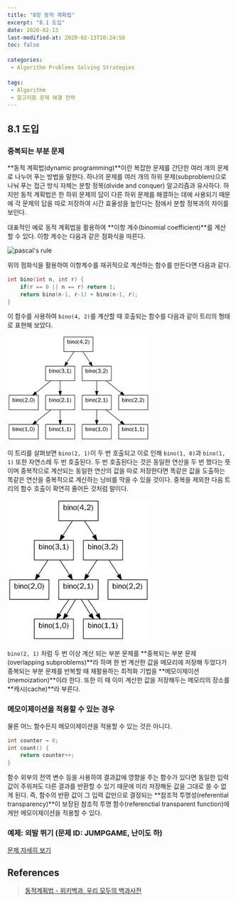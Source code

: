 ```yaml
---
title: "8장 동적 계획법"
excerpt: "8.1 도입"
date: 2020-02-13
last-modified-at: 2020-02-13T10:24:58
toc: false

categories:
 - Algorithm Problems Solving Strategies

tags:
 - Algorithm
 - 알고리즘 문제 해결 전략
---
```




## 8.1 도입

### 중복되는 부분 문제
**동적 계획법(dynamic programming)**이란 복잡한 문제를 간단한 여러 개의 문제로 나누어 푸는 방법을 말한다. 하나의 문제를 여러 개의 하위 문제(subproblem)으로 나눠 푸는 접근 방식 자체는 분할 정복(divide and conquer) 알고리즘과 유사하다. 하지만 동적 계획법은 한 하위 문제의 답이 다른 하위 문제를 해결하는 데에 사용되기 때문에 각 문제의 답을 따로 저장하여 시간 효율성을 높인다는 점에서 분할 정복과의 차이를 보인다.

대표적인 예로 동적 계획법을 활용하여 **이항 계수(binomial coefficient)**를 계산할 수 있다. 이항 계수는 다음과 같은 점화식을 따른다.

![pascal's rule](https://wikimedia.org/api/rest_v1/media/math/render/svg/203b128a098e18cbb8cf36d004bd7282b28461bf)

위의 점화식을 활용하여 이항계수를 재귀적으로 계산하는 함수를 만든다면 다음과 같다.

```cpp
int bino(int n, int r) {
    if(r == 0 || n == r) return 1;
    return bino(n-1, r-1) + bino(n-1, r);
}
```

이 함수를 사용하여 `bino(4, 2)`를 계산할 때 호출되는 함수를 다음과 같이 트리의 형태로 표현해 보았다.

![binomial coefficient](/assets/images/2020-02-13-binomial-coefficient-1.png)

이 트리를 살펴보면 `bino(2, 1)`이 두 번 호출되고 이로 인해 `bino(1, 0)`과 `bino(1, 1)` 또한 자연스레 두 번 호출된다. 두 번 호출된다는 것은 동일한 연산을 두 번 했다는 뜻이며 중복적으로 계산되는 동일한 연산의 값을 따로 저장한다면 똑같은 값을 도출하는 똑같은 연산을 중복적으로 계산하는 낭비를 막을 수 있을 것이다. 중복을 제외한 다음 트리의 함수 호출이 확연히 줄어든 것처럼 말이다.

![binomial coefficient w/out overlap](/assets/images/2020-02-13-binomial-coefficient-2.png)

`bino(2, 1)` 처럼 두 번 이상 계산 되는 부분 문제를 **중복되는 부분 문제(overlapping subproblems)**라 하며 한 번 계산한 값을 메모리에 저장해 두었다가 중복되는 부분 문제를 반복할 때 재활용하는 최적화 기법을 **메모이제이션(memoization)**이라 한다. 또한 이 때 이미 계산한 값을 저장해두는 메모리의 장소를 **캐시(cache)**라 부른다.


### 메모이제이션을 적용할 수 있는 경우
물론 어느 함수든지 메모이제이션을 적용할 수 있는 것은 아니다. 

```cpp
int counter = 0;
int count() {
    return counter++;
}
```

함수 외부의 전역 변수 등을 사용하여 결과값에 영향을 주는 함수가 있다면 동일한 입력 값이 주워져도 다른 결과를 반환할 수 있기 때문에 미리 저장해둔 값을 그대로 쓸 수 없게 된다. 즉, 함수의 반환 값이 그 입력 값만으로 결정되는 **참조적 투명성(referential transparency)**이 보장된 참조적 투명 함수(referenctial transparent function)에게만 메모이제이션을 적용할 수 있다.



### 예제: 외발 뛰기 (문제 ID: JUMPGAME, 난이도 하)
[문제 자세히 보기](https://algospot.com/judge/problem/read/JUMPGAME)




## References
> [동적계획법 - 위키백과, 우리 모두의 백과사전](https://ko.wikipedia.org/wiki/%EB%8F%99%EC%A0%81_%EA%B3%84%ED%9A%8D%EB%B2%95, '동적계획법 - 위키백과, 우리 모두의 백과사전')